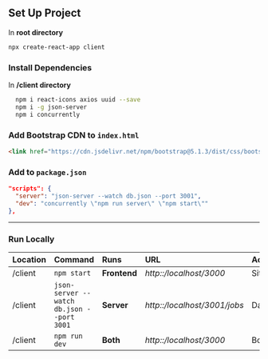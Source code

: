 ## Set Up Project

In **root directory**

```bash
npx create-react-app client
```

### Install Dependencies

In **/client directory**

```bash
  npm i react-icons axios uuid --save
  npm i -g json-server
  npm i concurrently
```

### Add Bootstrap CDN to `index.html`

```html
<link href="https://cdn.jsdelivr.net/npm/bootstrap@5.1.3/dist/css/bootstrap.min.css" rel="stylesheet" integrity="sha384-1BmE4kWBq78iYhFldvKuhfTAU6auU8tT94WrHftjDbrCEXSU1oBoqyl2QvZ6jIW3" crossorigin="anonymous">
```

### Add to `package.json`

```json
"scripts": {
  "server": "json-server --watch db.json --port 3001",
  "dev": "concurrently \"npm run server\" \"npm start\""
},
```

---

### Run Locally

| Location | Command                                    | Runs         | URL                          | Access |
| :------- | :----------------------------------------- | :----------- | :--------------------------- | :----- |
| /client  |  `npm start`                               | **Frontend** | *http::/localhost/3000*      | Site   |
| /client  |  `json-server --watch db.json --port 3001` | **Server**   | *http::/localhost/3001/jobs* | Data   |
| /client  |  `npm run dev`                             | **Both**     | *http::/localhost/3000*      | Both   |
